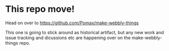 # This repo move!

Head on over to https://github.com/Pomax/make-webbly-things

This one is going to stick around as historical artifact, but any new work and issue tracking and dicussions etc are happening over on the make-webbly-things repo.
